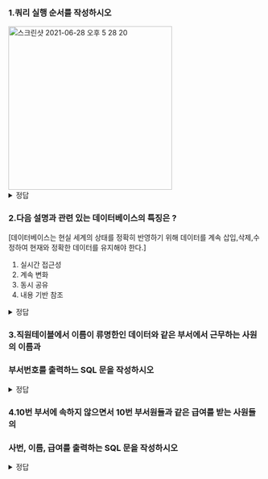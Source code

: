 ### 1.쿼리 실행 순서를 작성하시오 
<img width="325" alt="스크린샷 2021-06-28 오후 5 28 20" src="https://user-images.githubusercontent.com/84062336/123605640-05f9f400-d837-11eb-9263-4f108dde0835.png">

<details>
   <summary> 정답 </summary>
   <div markdown= "1">
   FROM -  WHERE - GROPU BY - HAVING - SELECT - ORDER BY
   </div>
   </details>
   

### 2.다음 설명과 관련 있는 데이터베이스의 특징은 ? 

[데이터베이스는 현실 세계의 상태를 정확히 반영하기 위해 데이터를 계속 삽입,삭제,수정하여
현재와 정확한 데이터를 유지해야 한다.]
1) 실시간 접근성
2) 계속 변화
3) 동시 공유
4) 내용 기반 참조

<details>
   <summary> 정답 </summary>
   <div markdown= "1">
   2번 
   현재 정확한 데이터를 유지하기 위해서는 데이터베이스가 이전과 다르게 [계속 변화]가 필요
   </div>
   </details>
   

### 3.직원테이블에서 이름이 류명한인 데이터와 같은 부서에서 근무하는 사원의 이름과
### 부서번호를 출력하느 SQL 문을 작성하시오

<details>
   <summary> 정답 </summary>
   <div markdown= "1">
   SELECT
      EMP_NAME
      ,DEP_NO
   FROM EMPLOYEE
   WHERE DEP_NO IN(SELECT DEP_NO FROM EMPLOYEE WHERE EMP_NAME='류명한')
          AND EMP_NAME!='류명한'
   </div>
   </details>



### 4.10번 부서에 속하지 않으면서 10번 부서원들과 같은 급여를 받는 사원들의 
### 사번, 이름, 급여를 출력하는 SQL 문을 작성하시오

<details>
   <summary> 정답 </summary>
   <div markdown= "1">
   SELECT
      EMP_NO
       ,EMP_NAME
       ,SALARY
   FROM EMPLOYEE 
   WHERE SALARY IN(SELECT SALARY FROM EMPLOYEE WHERE DEP_NO = 10)
         AND DEP_NO!=10
   </details>





